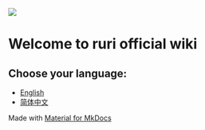 ![](https://github.com/Moe-hacker/ruri/raw/main/logo/logo.png)      
# Welcome to ruri official wiki      
## Choose your language:

- [English](https://wiki.crack.moe/ruri/en/)      
- [简体中文](https://wiki.crack.moe/ruri/zh/)      


Made with [Material for MkDocs](https://squidfunk.github.io/mkdocs-material/)